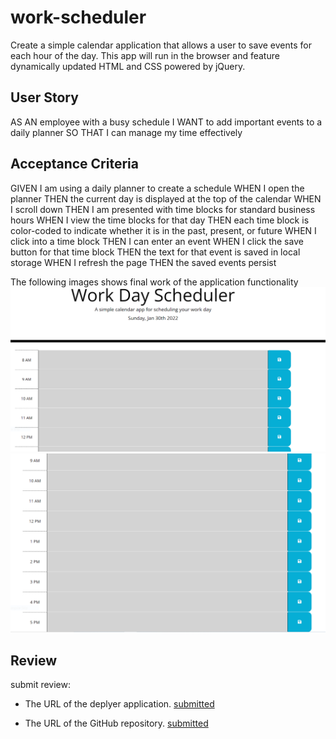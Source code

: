 # work-scheduler

Create a simple calendar application that allows a user to save events for each hour of the day. This app will run in the browser and feature dynamically updated HTML and CSS powered by jQuery.

## User Story
AS AN employee with a busy schedule
I WANT to add important events to a daily planner
SO THAT I can manage my time effectively

## Acceptance Criteria
GIVEN I am using a daily planner to create a schedule
WHEN I open the planner
THEN the current day is displayed at the top of the calendar
WHEN I scroll down
THEN I am presented with time blocks for standard business hours
WHEN I view the time blocks for that day
THEN each time block is color-coded to indicate whether it is in the past, present, or future
WHEN I click into a time block
THEN I can enter an event
WHEN I click the save button for that time block
THEN the text for that event is saved in local storage
WHEN I refresh the page
THEN the saved events persist

The following images shows final work of the application functionality 
![final work](./assets/images/Capture.PNG)
![final work](./assets/images/Capture1.PNG)

## Review

submit review:

* The URL of the deplyer application. [submitted](https://github.com/bompilori/work-scheduler.git)

* The URL of the GitHub repository. [submitted](https://bompilori.github.io/work-scheduler/)